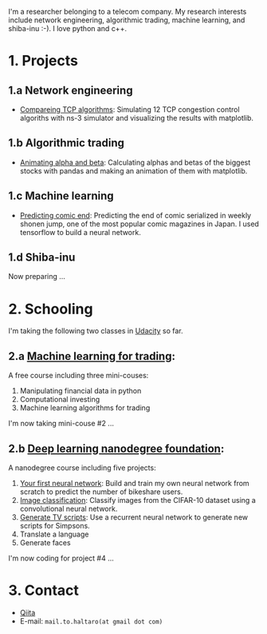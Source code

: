 I'm a researcher belonging to a telecom company. 
My research interests include network engineering, algorithmic trading, machine learning, and shiba-inu :-).
I love python and c++.

# 1. Projects

## 1.a Network engineering

* [Compareing TCP algorithms](https://github.com/haltaro/comparing-tcp-algorithms): Simulating 12 TCP congestion control algoriths with ns-3 simulator and visualizing the results with matplotlib.

## 1.b Algorithmic trading

* [Animating alpha and beta](https://github.com/haltaro/animating-alpha-and-beta): Calculating alphas and betas of the biggest stocks with pandas and making an animation of them with matplotlib.

## 1.c Machine learning

* [Predicting comic end](https://github.com/haltaro/predicting-comic-end): Predicting the end of comic serialized in weekly shonen jump, one of the most popular comic magazines in Japan. I used tensorflow to build a neural network.

## 1.d Shiba-inu

Now preparing ...

# 2. Schooling

I'm taking the following two classes in [Udacity](https://www.udacity.com/) so far. 

## 2.a [Machine learning for trading](https://www.udacity.com/course/machine-learning-for-trading--ud501): 

A free course including three mini-couses:
1. Manipulating financial data in python
2. Computational investing
3. Machine learning algorithms for trading

I'm now taking mini-couse #2 ...

## 2.b [Deep learning nanodegree foundation](https://www.udacity.com/course/deep-learning-nanodegree-foundation--nd101): 

A nanodegree course including five projects:

1. [Your first neural network](https://github.com/haltaro/udacity-deep-learning-project1): Build and train my own neural network from scratch to predict the number of bikeshare users.
2. [Image classification](https://github.com/haltaro/udacity-deep-learning-project2): Classify images from the CIFAR-10 dataset using a convolutional neural network.
3. [Generate TV scripts](https://github.com/haltaro/udacity-deep-learning-project3): Use a recurrent neural network to generate new scripts for Simpsons.
4. Translate a language
5. Generate faces

I'm now coding for project #4 ...

# 3. Contact

* [Qiita](http:/qiita.com/haltaro)
* E-mail: `mail.to.haltaro(at gmail dot com)`
